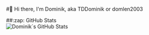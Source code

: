 #👋 Hi there, I'm Dominik, aka TDDominik or domlen2003

  <summary>##:zap: GitHub Stats</summary>
  
  <img align="left" alt="Dominik´s GitHub Stats" src="https://github-readme-stats.vercel.app/api?username=domlen2003&show_icons=true&hide_border=true" />
  
